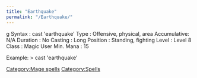 ```yaml
---
title: "Earthquake"
permalink: "/Earthquake/"
---
```


<nowiki>g Syntax : cast 'earthquake' Type : Offensive, physical, area
Accumulative: N/A Duration : No Casting : Long Position : Standing,
fighting Level : Level 8 Class : Magic User Min. Mana : 15

</pre>

Example: \> cast 'earthquake'

[Category:Mage spells](Category:Mage_spells "wikilink")
[Category:Spells](Category:Spells "wikilink")
